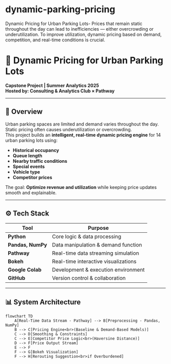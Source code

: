 # dynamic-parking-pricing
Dynamic Pricing for Urban Parking Lots- Prices that remain static throughout the day can lead to inefficiencies — either overcrowding or underutilization. To improve utilization, dynamic pricing based on demand, competition, and real-time conditions is crucial.
# 🚗 Dynamic Pricing for Urban Parking Lots

**Capstone Project | Summer Analytics 2025**  
**Hosted by: Consulting & Analytics Club × Pathway**

---

## 📌 Overview

Urban parking spaces are limited and demand varies throughout the day.  
Static pricing often causes underutilization or overcrowding.  
This project builds an **intelligent, real-time dynamic pricing engine** for 14 urban parking lots using:
- **Historical occupancy**
- **Queue length**
- **Nearby traffic conditions**
- **Special events**
- **Vehicle type**
- **Competitor prices**

The goal: **Optimize revenue and utilization** while keeping price updates smooth and explainable.

---

## ⚙️ Tech Stack

| Tool | Purpose |
|------|---------|
| **Python** | Core logic & data processing |
| **Pandas, NumPy** | Data manipulation & demand function |
| **Pathway** | Real-time data streaming simulation |
| **Bokeh** | Real-time interactive visualizations |
| **Google Colab** | Development & execution environment |
| **GitHub** | Version control & collaboration |

---

## 📊 System Architecture

```mermaid
flowchart TD
    A[Real-Time Data Stream - Pathway] --> B[Preprocessing - Pandas, NumPy]
    B --> C[Pricing Engine<br>(Baseline & Demand-Based Models)]
    C --> D[Smoothing & Constraints]
    C --> E[Competitor Price Logic<br>(Haversine Distance)]
    D --> F[Price Output Stream]
    E --> F
    F --> G[Bokeh Visualization]
    F --> H[Rerouting Suggestion<br>if Overburdened]

